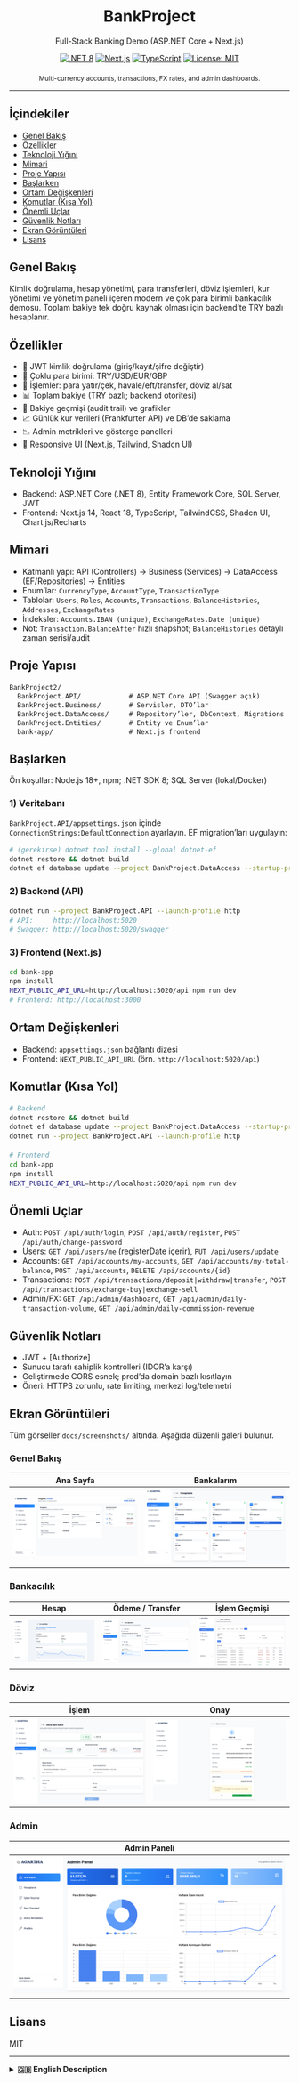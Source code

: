 <div align="center">

# BankProject

Full-Stack Banking Demo (ASP.NET Core + Next.js)

[![.NET 8](https://img.shields.io/badge/.NET-8.0-512BD4?logo=dotnet)](#)
[![Next.js](https://img.shields.io/badge/Next.js-14-000000?logo=nextdotjs)](#)
[![TypeScript](https://img.shields.io/badge/TypeScript-5-3178C6?logo=typescript)](#)
[![License: MIT](https://img.shields.io/badge/License-MIT-green.svg)](#license)

<sub>Multi-currency accounts, transactions, FX rates, and admin dashboards.</sub>

</div>

---

## İçindekiler
- [Genel Bakış](#genel-bakış)
- [Özellikler](#özellikler)
- [Teknoloji Yığını](#teknoloji-yığını)
- [Mimari](#mimari)
- [Proje Yapısı](#proje-yapısı)
- [Başlarken](#başlarken)
- [Ortam Değişkenleri](#ortam-değişkenleri)
- [Komutlar (Kısa Yol)](#komutlar-kısa-yol)
- [Önemli Uçlar](#önemli-uçlar)
- [Güvenlik Notları](#güvenlik-notları)
- [Ekran Görüntüleri](#ekran-görüntüleri)
- [Lisans](#lisans)

## Genel Bakış
Kimlik doğrulama, hesap yönetimi, para transferleri, döviz işlemleri, kur yönetimi ve yönetim paneli içeren modern ve çok para birimli bankacılık demosu. Toplam bakiye tek doğru kaynak olması için backend’te TRY bazlı hesaplanır.

## Özellikler
- 🔐 JWT kimlik doğrulama (giriş/kayıt/şifre değiştir)
- 💱 Çoklu para birimi: TRY/USD/EUR/GBP
- 💸 İşlemler: para yatır/çek, havale/eft/transfer, döviz al/sat
- 📊 Toplam bakiye (TRY bazlı; backend otoritesi)
- 🧾 Bakiye geçmişi (audit trail) ve grafikler
- 📈 Günlük kur verileri (Frankfurter API) ve DB’de saklama
- 📉 Admin metrikleri ve gösterge panelleri
- 🎯 Responsive UI (Next.js, Tailwind, Shadcn UI)

## Teknoloji Yığını
- Backend: ASP.NET Core (.NET 8), Entity Framework Core, SQL Server, JWT
- Frontend: Next.js 14, React 18, TypeScript, TailwindCSS, Shadcn UI, Chart.js/Recharts

## Mimari
- Katmanlı yapı: API (Controllers) → Business (Services) → DataAccess (EF/Repositories) → Entities
- Enum’lar: `CurrencyType`, `AccountType`, `TransactionType`
- Tablolar: `Users`, `Roles`, `Accounts`, `Transactions`, `BalanceHistories`, `Addresses`, `ExchangeRates`
- İndeksler: `Accounts.IBAN (unique)`, `ExchangeRates.Date (unique)`
- Not: `Transaction.BalanceAfter` hızlı snapshot; `BalanceHistories` detaylı zaman serisi/audit

## Proje Yapısı
```
BankProject2/
  BankProject.API/            # ASP.NET Core API (Swagger açık)
  BankProject.Business/       # Servisler, DTO’lar
  BankProject.DataAccess/     # Repository’ler, DbContext, Migrations
  BankProject.Entities/       # Entity ve Enum’lar
  bank-app/                   # Next.js frontend
```

## Başlarken
Ön koşullar: Node.js 18+, npm; .NET SDK 8; SQL Server (lokal/Docker)

### 1) Veritabanı
`BankProject.API/appsettings.json` içinde `ConnectionStrings:DefaultConnection` ayarlayın. EF migration’ları uygulayın:
```bash
# (gerekirse) dotnet tool install --global dotnet-ef
dotnet restore && dotnet build
dotnet ef database update --project BankProject.DataAccess --startup-project BankProject.API
```

### 2) Backend (API)
```bash
dotnet run --project BankProject.API --launch-profile http
# API:     http://localhost:5020
# Swagger: http://localhost:5020/swagger
```

### 3) Frontend (Next.js)
```bash
cd bank-app
npm install
NEXT_PUBLIC_API_URL=http://localhost:5020/api npm run dev
# Frontend: http://localhost:3000
```

## Ortam Değişkenleri
- Backend: `appsettings.json` bağlantı dizesi
- Frontend: `NEXT_PUBLIC_API_URL` (örn. `http://localhost:5020/api`)

## Komutlar (Kısa Yol)
```bash
# Backend
dotnet restore && dotnet build
dotnet ef database update --project BankProject.DataAccess --startup-project BankProject.API
dotnet run --project BankProject.API --launch-profile http

# Frontend
cd bank-app
npm install
NEXT_PUBLIC_API_URL=http://localhost:5020/api npm run dev
```

## Önemli Uçlar
- Auth: `POST /api/auth/login`, `POST /api/auth/register`, `POST /api/auth/change-password`
- Users: `GET /api/users/me` (registerDate içerir), `PUT /api/users/update`
- Accounts: `GET /api/accounts/my-accounts`, `GET /api/accounts/my-total-balance`, `POST /api/accounts`, `DELETE /api/accounts/{id}`
- Transactions: `POST /api/transactions/deposit|withdraw|transfer`, `POST /api/transactions/exchange-buy|exchange-sell`
- Admin/FX: `GET /api/admin/dashboard`, `GET /api/admin/daily-transaction-volume`, `GET /api/admin/daily-commission-revenue`

## Güvenlik Notları
- JWT + [Authorize]
- Sunucu tarafı sahiplik kontrolleri (IDOR’a karşı)
- Geliştirmede CORS esnek; prod’da domain bazlı kısıtlayın
- Öneri: HTTPS zorunlu, rate limiting, merkezi log/telemetri

## Ekran Görüntüleri
Tüm görseller `docs/screenshots/` altında. Aşağıda düzenli galeri bulunur.

### Genel Bakış
| Ana Sayfa | Bankalarım |
|---|---|
| ![Homepage](docs/screenshots/homepage.png) | ![My Banks](docs/screenshots/my-banks.png) |

### Bankacılık
| Hesap | Ödeme / Transfer | İşlem Geçmişi |
|---|---|---|
| ![Account](docs/screenshots/account.png) | ![Payment/Transfer](docs/screenshots/payment-transfer.png) | ![History](docs/screenshots/transaction-history.jpg) |

### Döviz
| İşlem | Onay |
|---|---|
| ![Exchange Trading](docs/screenshots/exchange-trading.png) | ![Exchange Confirm](docs/screenshots/exchange-confirm.png) |

### Admin
| Admin Paneli |
|---|
| ![Admin Panel](docs/screenshots/admin-panel.png) |

## Lisans
MIT

---

<details>
<summary><strong>🇬🇧 English Description</strong></summary>

## Overview
A modern multi-currency banking demo featuring authentication, accounts, transactions, FX rates, and admin dashboards. Total balance is calculated on the backend as a single source of truth.

## Features
- 🔐 JWT authentication (login/register/change password)
- 💱 Multi-currency accounts (TRY/USD/EUR/GBP)
- 💸 Transactions: deposit, withdraw, transfer, FX buy/sell
- 📊 Total balance (TRY-based, backend authority)
- 🧾 Balance history (audit trail + charts)
- 📈 Daily FX rates (Frankfurter API)
- 📉 Admin metrics & dashboards
- 🎯 Responsive UI (Next.js, Tailwind, Shadcn UI)

## Tech Stack
- Backend: ASP.NET Core (.NET 8), Entity Framework Core, SQL Server, JWT
- Frontend: Next.js 14, React 18, TypeScript, TailwindCSS, Shadcn UI, Chart.js/Recharts

## Architecture
- Layered: API (Controllers) → Business (Services) → DataAccess (EF/Repositories) → Entities
- Enums: `CurrencyType`, `AccountType`, `TransactionType`
- Tables: `Users`, `Roles`, `Accounts`, `Transactions`, `BalanceHistories`, `Addresses`, `ExchangeRates`
- Indexes: `Accounts.IBAN (unique)`, `ExchangeRates.Date (unique)`
- Note: `Transaction.BalanceAfter` = quick snapshot; `BalanceHistories` = detailed time-series/audit

## Project Structure
```
BankProject2/
  BankProject.API/            # ASP.NET Core API (Swagger enabled)
  BankProject.Business/       # Services, DTOs
  BankProject.DataAccess/     # Repositories, DbContext, Migrations
  BankProject.Entities/       # Entities & Enums
  bank-app/                   # Next.js frontend
```

## Getting Started
Prereqs: Node.js 18+, npm; .NET SDK 8; SQL Server (local/Docker)

### 1) Database
Edit `BankProject.API/appsettings.json` → `ConnectionStrings:DefaultConnection`

Apply EF migrations:
```bash
# optional: dotnet tool install --global dotnet-ef
dotnet restore && dotnet build
# create/update DB
dotnet ef database update --project BankProject.DataAccess --startup-project BankProject.API
```

### 2) Backend (API)
```bash
dotnet run --project BankProject.API --launch-profile http
# API:     http://localhost:5020
# Swagger: http://localhost:5020/swagger
```

### 3) Frontend (Next.js)
```bash
cd bank-app
npm install
NEXT_PUBLIC_API_URL=http://localhost:5020/api npm run dev
# Frontend: http://localhost:3000
```

## Environment
- Backend: set connection string in `BankProject.API/appsettings.json`
- Frontend: `NEXT_PUBLIC_API_URL` must point to your API base (e.g., `http://localhost:5020/api`)

## Scripts
```bash
# Backend
dotnet restore && dotnet build
dotnet ef database update --project BankProject.DataAccess --startup-project BankProject.API
dotnet run --project BankProject.API --launch-profile http

# Frontend
cd bank-app
npm install
NEXT_PUBLIC_API_URL=http://localhost:5020/api npm run dev
```

## Key Endpoints
- Auth: `POST /api/auth/login`, `POST /api/auth/register`, `POST /api/auth/change-password`
- Users: `GET /api/users/me` (includes `registerDate`), `PUT /api/users/update`
- Accounts: `GET /api/accounts/my-accounts`, `GET /api/accounts/my-total-balance`, `POST /api/accounts`, `DELETE /api/accounts/{id}`
- Transactions: `POST /api/transactions/deposit|withdraw|transfer`, `POST /api/transactions/exchange-buy|exchange-sell`
- Admin/FX: `GET /api/admin/dashboard`, `GET /api/admin/daily-transaction-volume`, `GET /api/admin/daily-commission-revenue`

## Security Notes
- JWT Bearer + [Authorize]
- Server-side ownership checks (prevent IDOR)
- Dev CORS relaxed; restrict in production
- Recommended: HTTPS, rate limiting, centralized logging/telemetry

## Screenshots
All images live under `docs/screenshots/`. Structured gallery above mirrors Turkish section.

## License
MIT

</details>
